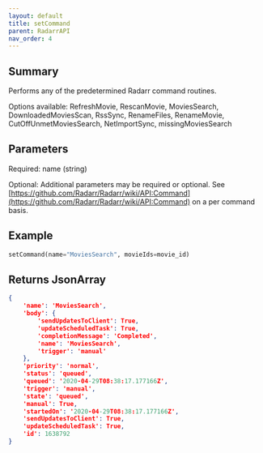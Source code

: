 ```yaml
---
layout: default
title: setCommand
parent: RadarrAPI
nav_order: 4
---
```


## Summary

Performs any of the predetermined Radarr command routines.

Options available: RefreshMovie, RescanMovie, MoviesSearch, DownloadedMoviesScan, RssSync, RenameFiles, RenameMovie, CutOffUnmetMoviesSearch, NetImportSync, missingMoviesSearch

## Parameters

Required: name (string)

Optional: Additional parameters may be required or optional. See [https://github.com/Radarr/Radarr/wiki/API:Command](https://github.com/Radarr/Radarr/wiki/API:Command) on a per command basis.

## Example

```python
setCommand(name="MoviesSearch", movieIds=movie_id)
```

## Returns JsonArray

```json
{
    'name': 'MoviesSearch', 
    'body': {
        'sendUpdatesToClient': True, 
        'updateScheduledTask': True, 
        'completionMessage': 'Completed', 
        'name': 'MoviesSearch', 
        'trigger': 'manual'
    },   
    'priority': 'normal', 
    'status': 'queued', 
    'queued': '2020-04-29T08:38:17.177166Z', 
    'trigger': 'manual', 
    'state': 'queued', 
    'manual': True, 
    'startedOn': '2020-04-29T08:38:17.177166Z', 
    'sendUpdatesToClient': True, 
    'updateScheduledTask': True, 
    'id': 1638792
}
```

